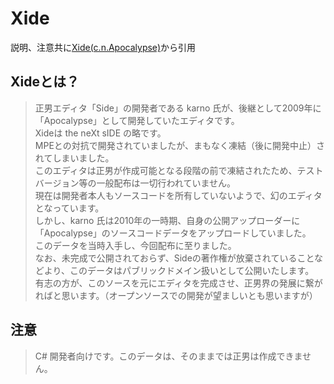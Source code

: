 # Xide

説明、注意共に[Xide(c.n.Apocalypse)](http://fifteen-sixteen-sental.g.hatena.ne.jp/task/1/1)から引用

## Xideとは？

> 正男エディタ「Side」の開発者である karno 氏が、後継として2009年に「Apocalypse」として開発していたエディタです。  
Xideは the neXt sIDE の略です。  
MPEとの対抗で開発されていましたが、まもなく凍結（後に開発中止）されてしまいました。  
このエディタは正男が作成可能となる段階の前で凍結されたため、テストバージョン等の一般配布は一切行われていません。  
現在は開発者本人もソースコードを所有していないようで、幻のエディタとなっています。  
しかし、karno 氏は2010年の一時期、自身の公開アップローダーに「Apocalypse」のソースコードデータをアップロードしていました。  
このデータを当時入手し、今回配布に至りました。  
なお、未完成で公開されておらず、Sideの著作権が放棄されていることなどより、このデータはパブリックドメイン扱いとして公開いたします。  
有志の方が、このソースを元にエディタを完成させ、正男界の発展に繋がればと思います。（オープンソースでの開発が望ましいとも思いますが）  

## 注意

> C# 開発者向けです。このデータは、そのままでは正男は作成できません。
